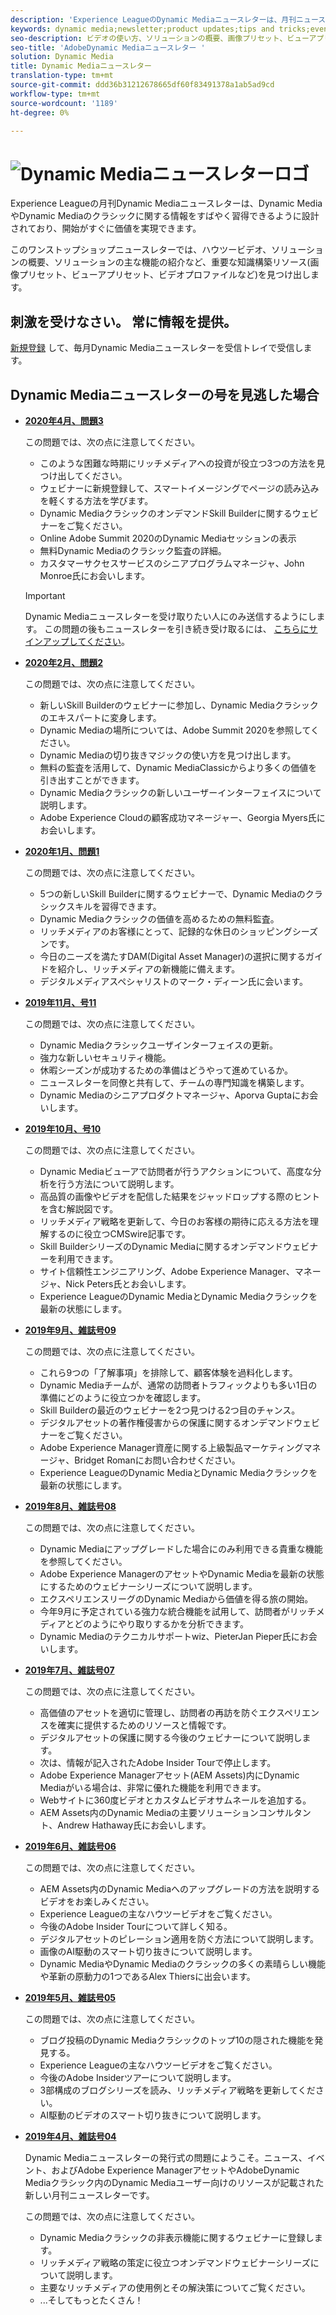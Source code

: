 ```yaml
---
description: 'Experience LeagueのDynamic Mediaニュースレターは、月刊ニュースレターです。 Dynamic MediaやDynamic Mediaの使い勝手を改善し、開始が価値をすぐに実感できるように設計されています。 ビデオの使い方、ソリューションの概要、画像プリセット、ビューアプリセット、ビデオプロファイルなどの主な機能の紹介など、重要な知識構築リソースをこのワンストップショップニュースレターでご利用いただけます。 '
keywords: dynamic media;newsletter;product updates;tips and tricks;events;customer success;blog;blogs;images;videos;features;capabilities
seo-description: ビデオの使い方、ソリューションの概要、画像プリセット、ビューアプリセット、ビデオプロファイルなどの主な機能の紹介など、ナレッジビルディングリソースは、このワンストップショップニュースレターで入手できます。
seo-title: 'AdobeDynamic Mediaニュースレター '
solution: Dynamic Media
title: Dynamic Mediaニュースレター
translation-type: tm+mt
source-git-commit: ddd36b31212678665df60f83491378a1ab5ad9cd
workflow-type: tm+mt
source-wordcount: '1189'
ht-degree: 0%

---
```



# ![Dynamic Mediaニュースレターロゴ](/help/assets/dynamic-media-newsletter-logo.png)

Experience Leagueの月刊Dynamic Mediaニュースレターは、Dynamic MediaやDynamic Mediaのクラシックに関する情報をすばやく習得できるように設計されており、開始がすぐに価値を実現できます。

このワンストップショップニュースレターでは、ハウツービデオ、ソリューションの概要、ソリューションの主な機能の紹介など、重要な知識構築リソース(画像プリセット、ビューアプリセット、ビデオプロファイルなど)を見つけ出します。

## 刺激を受けなさい。 常に情報を提供。

[新規登録](https://www.adobe.com/subscription/dynamic-media-newsletter.html) して、毎月Dynamic Mediaニュースレターを受信トレイで受信します。

## Dynamic Mediaニュースレターの号を見逃した場合

<!-- * **[May 2020, Issue 4](https://expleague.azureedge.net/assets/aem/Experience-Insider-vol.31.html)**

    In this issue:

    * What business continuity means in uncertain times.
    * Key takeaways from the first all-digital Adobe Summit.
    * Must-watch Experience Manager breakout sessions.
    * Summit customer spotlight: Under Armour.
    * Never miss an Experience Insider webinar.
    * Public sector spotlight: The urgent need for digital enrollment.
    * Look what’s new in Experience Manager Innovation.
    * Build your Experience Manager skills *live* with the Adobe pros.
    * Connect with the Adobe Experience Manager Community.
    * Fast-track your Adobe expertise with Adobe Experience League. -->

* **[2020年4月、問題3](https://expleague.azureedge.net/assets/dynamic-media/Dynamic_Media_Newsletter_04_2020_April.html)**

   この問題では、次の点に注意してください。

   * このような困難な時期にリッチメディアへの投資が役立つ3つの方法を見つけ出してください。
   * ウェビナーに新規登録して、スマートイメージングでページの読み込みを軽くする方法を学びます。
   * Dynamic MediaクラシックのオンデマンドSkill Builderに関するウェビナーをご覧ください。
   * Online Adobe Summit 2020のDynamic Mediaセッションの表示
   * 無料Dynamic Mediaのクラシック監査の詳細。
   * カスタマーサクセスサービスのシニアプログラムマネージャ、John Monroe氏にお会いします。
   >[!IMPORTANT]
   >
   >Dynamic Mediaニュースレターを受け取りたい人にのみ送信するようにします。 この問題の後もニュースレターを引き続き受け取るには、 [こちらにサインアップしてください](https://nam04.safelinks.protection.outlook.com/?url=http%3A%2F%2Ft.messages.adobe.com%2Fr%2F%3Fid%3Dha6c66e%2C266d7ba%2C26edbee&amp;data=02%7C01%7Crbrough%40adobe.com%7Ce0ec0f8dde0f4eb03d9c08d7e2173fd3%7Cfa7b1b5a7b34438794aed2c178decee1%7C0%7C0%7C637226461801398160&amp;sdata=3c1oREsqy%2FeDPKC3dd4IO9dXomQ1XbokaBAYQl8obrk%3D&amp;reserved=0)。

* **[2020年2月、問題2](https://expleague.azureedge.net/assets/dynamic-media/Dynamic_Media_Newsletter_02_2020_Feb.html)**

   この問題では、次の点に注意してください。

   * 新しいSkill Builderのウェビナーに参加し、Dynamic Mediaクラシックのエキスパートに変身します。
   * Dynamic Mediaの場所については、Adobe Summit 2020を参照してください。
   * Dynamic Mediaの切り抜きマジックの使い方を見つけ出します。
   * 無料の監査を活用して、Dynamic MediaClassicからより多くの価値を引き出すことができます。
   * Dynamic Mediaクラシックの新しいユーザーインターフェイスについて説明します。
   * Adobe Experience Cloudの顧客成功マネージャー、Georgia Myers氏にお会いします。

* **[2020年1月、問題1](https://expleague.azureedge.net/assets/dynamic-media/Dynamic_Media_Newsletter_01_2020_Jan.html)**

   この問題では、次の点に注意してください。

   * 5つの新しいSkill Builderに関するウェビナーで、Dynamic Mediaのクラシックスキルを習得できます。
   * Dynamic Mediaクラシックの価値を高めるための無料監査。
   * リッチメディアのお客様にとって、記録的な休日のショッピングシーズンです。
   * 今日のニーズを満たすDAM(Digital Asset Manager)の選択に関するガイドを紹介し、リッチメディアの新機能に備えます。
   * デジタルメディアスペシャリストのマーク・ディーン氏に会います。

* **[2019年11月、号11](https://expleague.azureedge.net/assets/dynamic-media/Dynamic_Media_Newsletter_11_2019_Nov.html)**

   この問題では、次の点に注意してください。

   * Dynamic Mediaクラシックユーザインターフェイスの更新。
   * 強力な新しいセキュリティ機能。
   * 休暇シーズンが成功するための準備はどうやって進めているか。
   * ニュースレターを同僚と共有して、チームの専門知識を構築します。
   * Dynamic Mediaのシニアプロダクトマネージャ、Aporva Guptaにお会いします。

* **[2019年10月、号10](https://expleague.azureedge.net/assets/dynamic-media/Dynamic_Media_Newsletter_10_2019_Oct.html)**

   この問題では、次の点に注意してください。

   * Dynamic Mediaビューアで訪問者が行うアクションについて、高度な分析を行う方法について説明します。
   * 高品質の画像やビデオを配信した結果をジャッドロップする際のヒントを含む解説図です。
   * リッチメディア戦略を更新して、今日のお客様の期待に応える方法を理解するのに役立つCMSwire記事です。
   * Skill BuilderシリーズのDynamic Mediaに関するオンデマンドウェビナーを利用できます。
   * サイト信頼性エンジニアリング、Adobe Experience Manager、マネージャ、Nick Peters氏とお会いします。
   * Experience LeagueのDynamic MediaとDynamic Mediaクラシックを最新の状態にします。

* **[2019年9月、雑誌号09](https://expleague.azureedge.net/assets/dynamic-media/Dynamic_Media_Newsletter_09_2019_Sept.html)**

   この問題では、次の点に注意してください。

   * これら9つの「了解事項」を排除して、顧客体験を過料化します。
   * Dynamic Mediaチームが、通常の訪問者トラフィックよりも多い1日の準備にどのように役立つかを確認します。
   * Skill Builderの最近のウェビナーを2つ見つける2つ目のチャンス。
   * デジタルアセットの著作権侵害からの保護に関するオンデマンドウェビナーをご覧ください。
   * Adobe Experience Manager資産に関する上級製品マーケティングマネージャ、Bridget Romanにお問い合わせください。
   * Experience LeagueのDynamic MediaとDynamic Mediaクラシックを最新の状態にします。


* **[2019年8月、雑誌号08](https://expleague.azureedge.net/assets/dynamic-media/Dynamic_Media_Newsletter_08_2019_Aug.html)**

   この問題では、次の点に注意してください。

   * Dynamic Mediaにアップグレードした場合にのみ利用できる貴重な機能を参照してください。
   * Adobe Experience ManagerのアセットやDynamic Mediaを最新の状態にするためのウェビナーシリーズについて説明します。
   * エクスペリエンスリーグのDynamic Mediaから価値を得る旅の開始。
   * 今年9月に予定されている強力な統合機能を試用して、訪問者がリッチメディアとどのようにやり取りするかを分析できます。
   * Dynamic Mediaのテクニカルサポートwiz、PieterJan Pieper氏にお会いします。


* **[2019年7月、雑誌号07](https://expleague.azureedge.net/assets/dynamic-media/Dynamic_Media_Newsletter_07_2019_July.html)**

   この問題では、次の点に注意してください。

   * 高価値のアセットを適切に管理し、訪問者の再訪を防ぐエクスペリエンスを確実に提供するためのリソースと情報です。
   * デジタルアセットの保護に関する今後のウェビナーについて説明します。
   * 次は、情報が記入されたAdobe Insider Tourで停止します。
   * Adobe Experience Managerアセット(AEM Assets)内にDynamic Mediaがいる場合は、非常に優れた機能を利用できます。
   * Webサイトに360度ビデオとカスタムビデオサムネールを追加する。
   * AEM Assets内のDynamic Mediaの主要ソリューションコンサルタント、Andrew Hathaway氏にお会いします。

* **[2019年6月、雑誌号06](https://expleague.azureedge.net/assets/dynamic-media/Dynamic_Media_Newsletter_06_2019_June.html)**

   この問題では、次の点に注意してください。

   * AEM Assets内のDynamic Mediaへのアップグレードの方法を説明するビデオをお楽しみください。
   * Experience Leagueの主なハウツービデオをご覧ください。
   * 今後のAdobe Insider Tourについて詳しく知る。
   * デジタルアセットのピレーション適用を防ぐ方法について説明します。
   * 画像のAI駆動のスマート切り抜きについて説明します。
   * Dynamic MediaやDynamic Mediaのクラシックの多くの素晴らしい機能や革新の原動力の1つであるAlex Thiersに出会います。

* **[2019年5月、雑誌号05](https://expleague.azureedge.net/assets/dynamic-media/Dynamic_Media_Newsletter_05_2019_May.html)**

   この問題では、次の点に注意してください。

   * ブログ投稿のDynamic Mediaクラシックのトップ10の隠された機能を発見する。
   * Experience Leagueの主なハウツービデオをご覧ください。
   * 今後のAdobe Insiderツアーについて説明します。
   * 3部構成のブログシリーズを読み、リッチメディア戦略を更新してください。
   * AI駆動のビデオのスマート切り抜きについて説明します。

* **[2019年4月、雑誌号04](https://expleague.azureedge.net/assets/dynamic-media/Dynamic_Media_Newsletter_04_2019_April.html)**

   Dynamic Mediaニュースレターの発行式の問題にようこそ。ニュース、イベント、およびAdobe Experience ManagerアセットやAdobeDynamic Mediaクラシック内のDynamic Mediaユーザー向けのリソースが記載された新しい月刊ニュースレターです。

   この問題では、次の点に注意してください。
   * Dynamic Mediaクラシックの非表示機能に関するウェビナーに登録します。
   * リッチメディア戦略の策定に役立つオンデマンドウェビナーシリーズについて説明します。
   * 主要なリッチメディアの使用例とその解決策についてご覧ください。
   * ...そしてもっとたくさん！